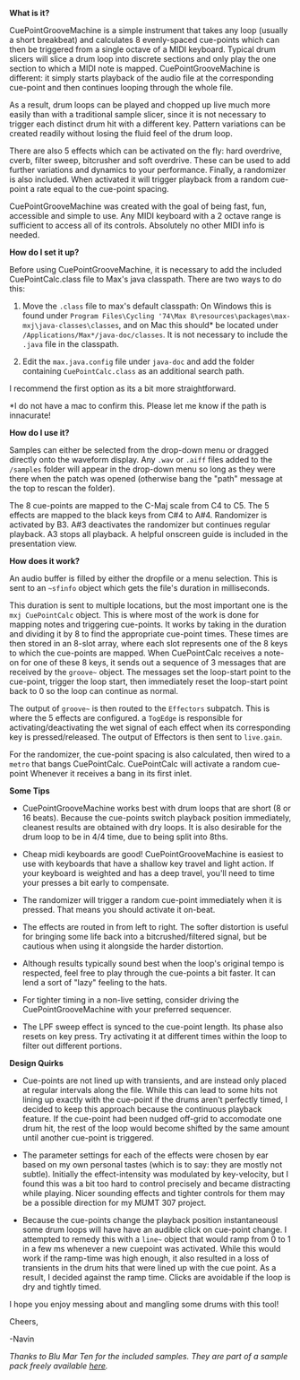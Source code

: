 **What is it?**

CuePointGrooveMachine is a simple instrument that takes any loop (usually a short breakbeat) and calculates 8 evenly-spaced cue-points which can then be triggered from a single octave of a MIDI keyboard.
Typical drum slicers will slice a drum loop into discrete sections and only play the one section to which a MIDI note is mapped. CuePointGrooveMachine is different: it simply starts playback of the audio file at the corresponding cue-point and then continues looping through the whole file.

As a result, drum loops can be played and chopped up live much more easily than with a traditional sample slicer, since it is not necessary to trigger each distinct drum hit with a different key. Pattern variations can be created readily without losing the fluid feel of the drum loop.

There are also 5 effects which can be activated on the fly: hard overdrive, cverb, filter sweep, bitcrusher and soft overdrive. These can be used to add further variations and dynamics to your performance. Finally, a randomizer is also included. When activated it will trigger playback from a random cue-point a rate equal to the cue-point spacing.

CuePointGrooveMachine was created with the goal of being fast, fun, accessible and simple to use. 
Any MIDI keyboard with a 2 octave range is sufficient to access all of its controls. Absolutely no other MIDI info is needed.

**How do I set it up?**

Before using CuePointGrooveMachine, it is necessary to add the included CuePointCalc.class file to Max's java classpath. There are two ways to do this:

1) Move the `.class` file to max's default classpath: On Windows this is found under `Program Files\Cycling '74\Max 8\resources\packages\max-mxj\java-classes\classes`, 
and on Mac this should* be located under `/Applications/Max*/java-doc/classes`. It is not necessary to include the `.java` file in the classpath.

2) Edit the `max.java.config` file under `java-doc` and add the folder containing `CuePointCalc.class` as an additional search path.

I recommend the first option as its a bit more straightforward.

*I do not have a mac to confirm this. Please let me know if the path is innacurate!

**How do I use it?**

Samples can either be selected from the drop-down menu or dragged directly onto the waveform display. Any `.wav` or `.aiff` files added to the `/samples` folder
will appear in the drop-down menu so long as they were there when the patch was opened (otherwise bang the "path" message at the top to rescan the folder).

The 8 cue-points are mapped to the C-Maj scale from C4 to C5. The 5 effects are mapped to the black keys from C#4 to A#4.
Randomizer is activated by B3. A#3 deactivates the randomizer but continues regular playback. A3 stops all playback.
A helpful onscreen guide is included in the presentation view.

**How does it work?**

An audio buffer is filled by either the dropfile or a menu selection. This is sent to an `~sfinfo` object which gets the file's duration in milliseconds.

This duration is sent to multiple locations, but the most important one is the `mxj CuePointCalc` object. This is where 
most of the work is done for mapping notes and triggering cue-points. It works by taking in the duration and dividing it by 8 to find the appropriate
cue-point times. These times are then stored in an 8-slot array, where each slot represents one of the 8 keys to which the cue-points are mapped.
When CuePointCalc receives a note-on for one of these 8 keys, it sends out a sequence of 3 messages that are received by the `groove~` object.
The messages set the loop-start point to the cue-point, trigger the loop start, then immediately reset the loop-start point back to 0 so the loop can continue as normal.

The output of `groove~` is then routed to the `Effectors` subpatch. This is where the 5 effects are configured. a `TogEdge` is responsible for activating/deactivating the wet signal of each effect when its corresponding key is pressed/released. The output of Effectors is then sent to `live.gain`.

For the randomizer, the cue-point spacing is also calculated, then wired to a `metro` that bangs CuePointCalc. CuePointCalc will activate a random cue-point Whenever it receives a bang in its first inlet.

**Some Tips**

-  CuePointGrooveMachine works best with drum loops that are short (8 or 16 beats). Because the cue-points switch playback position immediately, cleanest results
are obtained with dry loops. It is also desirable for the drum loop to be in 4/4 time, due to being split into 8ths.

-  Cheap midi keyboards are good! CuePointGrooveMachine is easiest to use with keyboards that have a shallow key travel and light action. If your keyboard
is weighted and has a deep travel, you'll need to time your presses a bit early to compensate.

-  The randomizer will trigger a random cue-point immediately when it is pressed. That means you should activate it on-beat.

-  The effects are routed in from left to right. The softer distortion is useful for bringing some life back into a bitcrushed/filtered signal, but be cautious
when using it alongside the harder distortion.

-  Although results typically sound best when the loop's original tempo is respected, feel free to play through the cue-points a bit faster. It can lend a sort of
"lazy" feeling to the hats.

-  For tighter timing in a non-live setting, consider driving the CuePointGrooveMachine with your preferred sequencer.

-  The LPF sweep effect is synced to the cue-point length. Its phase also resets on key press. Try activating it at different times within the loop to filter out different portions.

**Design Quirks**

-  Cue-points are not lined up with transients, and are instead only placed at regular intervals along the file.
While this can lead to some hits not lining up exactly with the cue-point if the drums aren't perfectly timed, 
I decided to keep this approach because the continuous playback feature. If the cue-point had been nudged off-grid to accomodate one drum hit,
the rest of the loop would become shifted by the same amount until another cue-point is triggered.

-  The parameter settings for each of the effects were chosen by ear based on my own personal tastes (which is to say: they are mostly not subtle). 
Initially the effect-intensity was modulated by key-velocity, but I found this was a bit too hard to control precisely and became distracting while playing.
Nicer sounding effects and tighter controls for them may be a possible direction for my MUMT 307 project.

-  Because the cue-points change the playback position instantaneousl some drum loops will have have an audible click on cue-point change. I attempted to remedy this with
a `line~` object that would ramp from 0 to 1 in a few ms whenever a new cuepoint was activated. While this would work if the ramp-time was high enough, it also resulted in a loss of transients in the drum hits that were lined up with the cue point. As a result, I decided against the ramp time. Clicks are avoidable if the loop is dry and tightly timed.

I hope you enjoy messing about and mangling some drums with this tool!

Cheers,

-Navin

*Thanks to Blu Mar Ten for the included samples. They are part of a sample pack freely available [here](https://www.blumarten.com/product/junglejungle-free-sample-pack/).*
